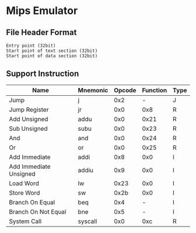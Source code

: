 # Mips Emulator

## File Header Format

```
Entry point (32bit)
Start point of text section (32bit)
Start point of data section (32bit)
```

## Support Instruction

| Name                   | Mnemonic | Opcode | Function | Type |
|------------------------|----------|--------|----------|------|
| Jump                   | j        | 0x2    | -        | J    |
| Jump Register          | jr       | 0x0    | 0x8      | R    |
| Add Unsigned           | addu     | 0x0    | 0x21     | R    |
| Sub Unsigned           | subu     | 0x0    | 0x23     | R    |
| And                    | and      | 0x0    | 0x24     | R    |
| Or                     | or       | 0x0    | 0x25     | R    |
| Add Immediate          | addi     | 0x8    | 0x0      | I    |
| Add Immediate Unsigned | addiu    | 0x9    | 0x0      | I    |
| Load Word              | lw       | 0x23   | 0x0      | I    |
| Store Word             | sw       | 0x2b   | 0x0      | I    |
| Branch On Equal        | beq      | 0x4    | -        | I    |
| Branch On Not Equal    | bne      | 0x5    | -        | I    |
| System Call            | syscall  | 0x0    | 0xc      | R    |
